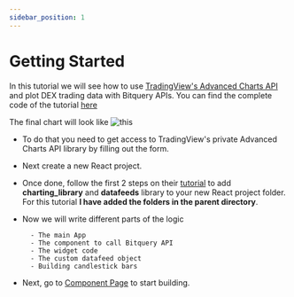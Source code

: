 ```yaml
---
sidebar_position: 1
---
```


# Getting Started

In this tutorial we will see how to use [TradingView's Advanced Charts API](https://in.tradingview.com/advanced-charts/) and plot DEX trading data with Bitquery APIs. You can find the complete code of the tutorial [here](https://github.com/bitquery/advanced-charts-TV-example)

The final chart will look like ![this](/img/ApplicationExamples/advanced-charts.png)

- To do that you need to get access to TradingView's private Advanced Charts API library by filling out the form.
- Next create a new React project.
- Once done, follow the first 2 steps on their [tutorial](https://www.tradingview.com/charting-library-docs/latest/tutorials/First-Run-Tutorial) to add  **charting_library** and **datafeeds** library to your new React project folder. For this tutorial **I have added the folders in the parent directory**.

- Now we will write different parts of the logic

        - The main App
        - The component to call Bitquery API
        - The widget code
        - The custom datafeed object
        - Building candlestick bars


- Next, go to [Component Page](https://docs.bitquery.io/docs/usecases/tradingview-advanced-charts/component/) to start building.

